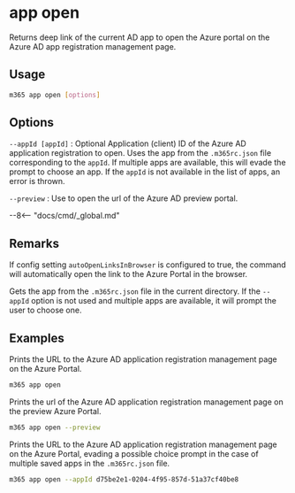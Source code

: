 # app open

Returns deep link of the current AD app to open the Azure portal on the Azure AD app registration management page.

## Usage

```sh
m365 app open [options]
```

## Options

`--appId [appId]`
: Optional Application (client) ID of the Azure AD application registration to open. Uses the app from the `.m365rc.json` file corresponding to the `appId`. If multiple apps are available, this will evade the prompt to choose an app. If the `appId` is not available in the list of apps, an error is thrown.

`--preview`
: Use to open the url of the Azure AD preview portal.

--8<-- "docs/cmd/_global.md"

## Remarks

If config setting `autoOpenLinksInBrowser` is configured to true, the command will automatically open the link to the Azure Portal in the browser.

Gets the app from the `.m365rc.json` file in the current directory. If the `--appId` option is not used and multiple apps are available, it will prompt the user to choose one.

## Examples

Prints the URL to the Azure AD application registration management page on the Azure Portal. 

```sh
m365 app open
```

Prints the url of the Azure AD application registration management page on the preview Azure Portal.

```sh
m365 app open --preview
```

Prints the URL to the Azure AD application registration management page on the Azure Portal, evading a possible choice prompt in the case of multiple saved apps in the `.m365rc.json` file. 

```sh
m365 app open --appId d75be2e1-0204-4f95-857d-51a37cf40be8 
```
